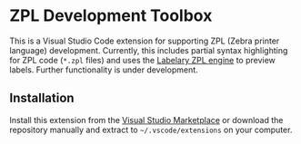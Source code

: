 # ZPL Development Toolbox

This is a Visual Studio Code extension for supporting ZPL (Zebra printer language) development. Currently, this includes partial syntax highlighting for ZPL code (`*.zpl` files) and uses the [Labelary ZPL engine](http://labelary.com/viewer.html) to preview labels. Further functionality is under development.

## Installation

Install this extension from the [Visual Studio Marketplace](https://marketplace.visualstudio.com/items?itemName=IanCooper.code-zpl) or download the repository manually and extract to `~/.vscode/extensions` on your computer.
